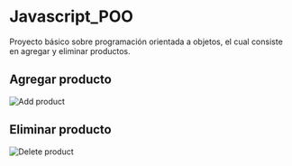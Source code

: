 # Javascript_POO
Proyecto básico sobre programación orientada a objetos, el cual consiste en agregar y eliminar productos.

## Agregar producto 

![Add product](https://user-images.githubusercontent.com/38477245/67410275-7e4be480-f581-11e9-807a-60f8f207ca56.JPG)

## Eliminar producto

![Delete product](https://user-images.githubusercontent.com/38477245/67410315-8e63c400-f581-11e9-85e9-8e73ec319fda.JPG)




